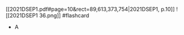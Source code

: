 [[2021DSEP1.pdf#page=10&rect=89,613,373,754|2021DSEP1, p.10]]
![[2021DSEP1 36.png]] #flashcard 
- A
<!--ID: 1730727373104-->


